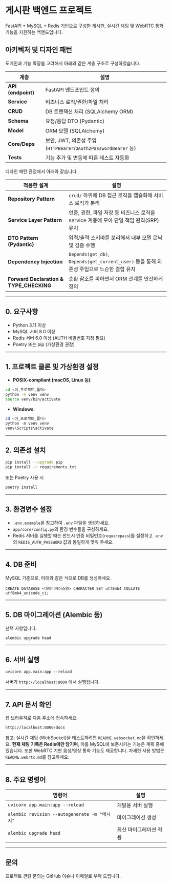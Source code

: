 # 게시판 백엔드 프로젝트

FastAPI + MySQL + Redis 기반으로 구성한 게시판, 실시간 채팅 및 WebRTC 통화 기능을 지원하는 백엔드입니다.

## 아키텍처 및 디자인 패턴

도메인과 기능 확장을 고려해서 아래와 같은 계층 구조로 구성하였습니다.

| 계층 | 설명 |
| ---------------------------------------- | ----------------------------------------------------------------------- |
| **API (endpoint)**                       | FastAPI 엔드포인트 정의                                                    |
| **Service**                              | 비즈니스 로직/권한/파일 처리                                                  |
| **CRUD**                                 | DB 트랜잭션 처리 (SQLAlchemy ORM)                                          |
| **Schema**                               | 요청/응답 DTO (Pydantic)                                                  |
| **Model**                                | ORM 모델 (SQLAlchemy)                                                    |
| **Core/Deps**                            | 보안, JWT, 의존성 주입 (`HTTPBearer`/`OAuth2PasswordBearer` 등)                 |
| **Tests**                                | 기능 추가 및 변동에 따른 테스트 자동화                                                  |


디자인 패턴 관점에서 아래와 같습니다.

| 적용한 설계                                   | 설명                                                                      |
| ---------------------------------------- | ----------------------------------------------------------------------- |
| **Repository Pattern**                   | `crud/` 하위에 DB 접근 로직을 캡슐화해 서비스 로직과 분리                                   |
| **Service Layer Pattern**                | 인증, 권한, 파일 저장 등 비즈니스 로직을 service 계층에 모아 단일 책임 원칙(SRP) 유지                |
| **DTO Pattern (Pydantic)**               | 입력/출력 스키마를 분리해서 내부 모델 은닉 및 검증 수행                                        |
| **Dependency Injection**                 | `Depends(get_db)`, `Depends(get_current_user)` 등을 통해 의존성 주입으로 느슨한 결합 유지 |
| **Forward Declaration & TYPE\_CHECKING** | 순환 참조를 피하면서 ORM 관계를 안전하게 정의                                             |


---

## 0. 요구사항

- Python 3.11 이상
- MySQL 서버 8.0 이상
- Redis 서버 6.0 이상 (AUTH 비밀번호 지정 필요)
- Poetry 또는 pip (가상환경 권장)

---

## 1. 프로젝트 클론 및 가상환경 설정

- **POSIX-compliant (macOS, Linux 등)**:

```bash
cd <이_프로젝트_폴더>
python -m venv venv
source venv/bin/activate
```

- **Windows**:

```powershell
cd <이_프로젝트_폴더>
python -m venv venv
venv\Scripts\activate
```

---

## 2. 의존성 설치

```bash
pip install --upgrade pip
pip install -r requirements.txt
```

또는 Poetry 사용 시

```bash
poetry install
```

---

## 3. 환경변수 설정

- `.env.example`을 참고하여 `.env` 파일을 생성하세요.
- `app/core/config.py`의 환경 변수들을 구성하세요.
- Redis 서버를 실행할 때는 반드시 인증 비밀번호(`requirepass`)를 설정하고
  `.env`의 `REDIS_AUTH_PASSWORD` 값과 동일하게 맞춰 주세요.

---

## 4. DB 준비

MySQL 기준으로, 아래와 같은 식으로 DB를 생성하세요.

```
CREATE DATABASE <데이터베이스명> CHARACTER SET utf8mb4 COLLATE utf8mb4_unicode_ci;
```

---

## 5. DB 마이그레이션 (Alembic 등)

선택 사항입니다.

```
alembic upgrade head
```

---

## 6. 서버 실행

```
uvicorn app.main:app --reload
```

서버가 `http://localhost:8000` 에서 실행됩니다.

---

## 7. API 문서 확인

웹 브라우저로 다음 주소에 접속하세요.

```
http://localhost:8000/docs
```

참고: 실시간 채팅 (WebSocket)을 테스트하려면 `README.websocket.md`을 확인하세요. **현재 채팅 기록은 Redis에만 담기며**, 이를 MySQL에 보존시키는 기능은 계획 중에 있습니다.
또한 WebRTC 기반 음성/영상 통화 기능도 제공합니다. 자세한 사용 방법은 `README.webrtc.md`를 참고하세요.

---

## 8. 주요 명령어

| 명령어                             | 설명                    |
|----------------------------------|-------------------------|
| `uvicorn app.main:app --reload`  | 개발용 서버 실행         |
| `alembic revision --autogenerate -m "메시지"` | 마이그레이션 생성  |
| `alembic upgrade head`            | 최신 마이그레이션 적용    |

---

## 문의

프로젝트 관련 문의는 GitHub 이슈나 이메일로 부탁 드립니다.
